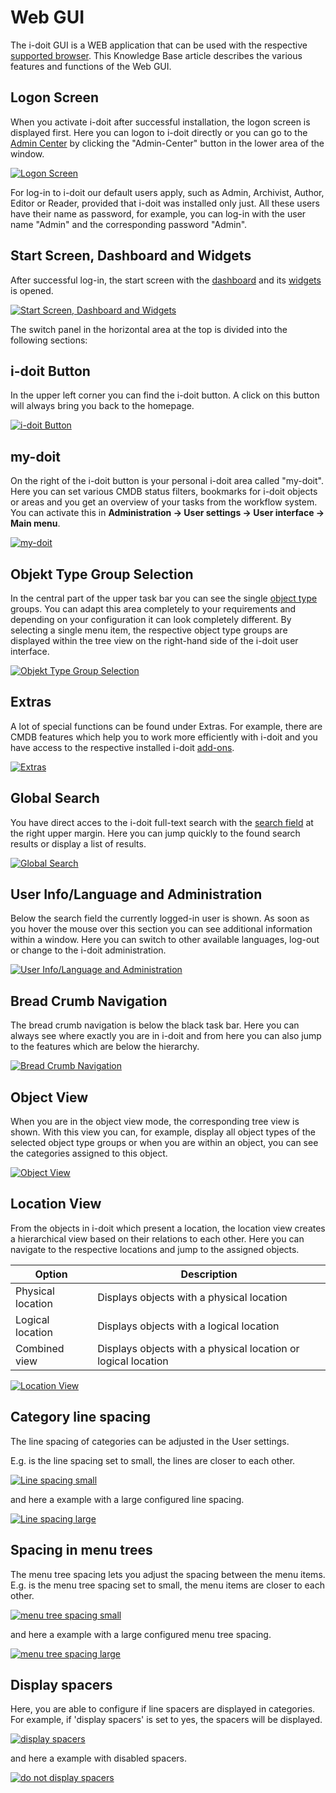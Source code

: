 # Web GUI

The i-doit GUI is a WEB application that can be used with the respective [supported browser](../installation/system-requirements.md). This Knowledge Base article describes the various features and functions of the Web GUI.

## Logon Screen

When you activate i-doit after successful installation, the logon screen is displayed first. Here you can logon to i-doit directly or you can go to the [Admin Center](../system-administration/admin-center.md) by clicking the "Admin-Center" button in the lower area of the window.

[![Logon Screen](../assets/images/en/basics/web-gui/1-gui.png)](../assets/images/en/basics/web-gui/1-gui.png)

For log-in to i-doit our default users apply, such as Admin, Archivist, Author, Editor or Reader, provided that i-doit was installed only just. All these users have their name as password, for example, you can log-in with the user name "Admin" and the corresponding password "Admin".

## Start Screen, Dashboard and Widgets

After successful log-in, the start screen with the [dashboard](./dashboard-and-widgets.md) and its [widgets](./dashboard-and-widgets.md) is opened.

[![Start Screen, Dashboard and Widgets](../assets/images/en/basics/web-gui/2-gui.png)](../assets/images/en/basics/web-gui/2-gui.png)

The switch panel in the horizontal area at the top is divided into the following sections:

## i-doit Button

In the upper left corner you can find the i-doit button. A click on this button will always bring you back to the homepage.

[![i-doit Button](../assets/images/en/basics/web-gui/3-gui.png)](../assets/images/en/basics/web-gui/3-gui.png)

## my-doit

On the right of the i-doit button is your personal i-doit area called "my-doit". Here you can set various CMDB status filters, bookmarks for i-doit objects or areas and you get an overview of your tasks from the workflow system. You can activate this in **Administration → User settings → User interface → Main menu**.

[![my-doit](../assets/images/en/basics/web-gui/4-gui.png)](../assets/images/en/basics/web-gui/4-gui.png)

## Objekt Type Group Selection

In the central part of the upper task bar you can see the single [object type](./object-types.md) groups. You can adapt this area completely to your requirements and depending on your configuration it can look completely different. By selecting a single menu item, the respective object type groups are displayed within the tree view on the right-hand side of the i-doit user interface.

[![Objekt Type Group Selection](../assets/images/en/basics/web-gui/5-gui.png)](../assets/images/en/basics/web-gui/5-gui.png)

## Extras

A lot of special functions can be found under Extras. For example, there are CMDB features which help you to work more efficiently with i-doit and you have access to the respective installed i-doit [add-ons](../i-doit-pro-add-ons/index.md).

[![Extras](../assets/images/en/basics/web-gui/6-gui.png)](../assets/images/en/basics/web-gui/6-gui.png)

## Global Search

You have direct acces to the i-doit full-text search with the [search field](../efficient-documentation/search.md) at the right upper margin. Here you can jump quickly to the found search results or display a list of results.

[![Global Search](../assets/images/en/basics/web-gui/7-gui.png)](../assets/images/en/basics/web-gui/7-gui.png)

## User Info/Language and Administration

Below the search field the currently logged-in user is shown. As soon as you hover the mouse over this section you can see additional information within a window. Here you can switch to other available languages, log-out or change to the i-doit administration.

[![User Info/Language and Administration](../assets/images/en/basics/web-gui/8-gui.png)](../assets/images/en/basics/web-gui/8-gui.png)

## Bread Crumb Navigation

The bread crumb navigation is below the black task bar. Here you can always see where exactly you are in i-doit and from here you can also jump to the features which are below the hierarchy.

[![Bread Crumb Navigation](../assets/images/en/basics/web-gui/9-gui.png)](../assets/images/en/basics/web-gui/9-gui.png)

## Object View

When you are in the object view mode, the corresponding tree view is shown. With this view you can, for example, display all object types of the selected object type groups or when you are within an object, you can see the categories assigned to this object.

[![Object View](../assets/images/en/basics/web-gui/10-gui.png)](../assets/images/en/basics/web-gui/10-gui.png)

## Location View

From the objects in i-doit which present a location, the location view creates a hierarchical view based on their relations to each other. Here you can navigate to the respective locations and jump to the assigned objects.

| Option            | Description                                                   |
| ----------------- | ------------------------------------------------------------- |
| Physical location | Displays objects with a physical location                     |
| Logical location  | Displays objects with a logical location                      |
| Combined view     | Displays objects with a physical location or logical location |

[![Location View](../assets/images/en/basics/web-gui/11-gui.png)](../assets/images/en/basics/web-gui/11-gui.png)

## Category line spacing

The line spacing of categories can be adjusted in the User settings.

E.g. is the line spacing set to small, the lines are closer to each other.

[![Line spacing small](../assets/images/en/basics/web-gui/12-gui.png)](../assets/images/en/basics/web-gui/12-gui.png)

and here a example with a large configured line spacing.

[![Line spacing large](../assets/images/en/basics/web-gui/13-gui.png)](../assets/images/en/basics/web-gui/13-gui.png)

## Spacing in menu trees

The menu tree spacing lets you adjust the spacing between the menu items.<br>
E.g. is the menu tree spacing set to small, the menu items are closer to each other.

[![menu tree spacing small](../assets/images/en/basics/web-gui/14-gui.png)](../assets/images/en/basics/web-gui/14-gui.png)

and here a example with a large configured menu tree spacing.

[![menu tree spacing large](../assets/images/en/basics/web-gui/15-gui.png)](../assets/images/en/basics/web-gui/15-gui.png)

## Display spacers

Here, you are able to configure if line spacers are displayed in categories. For example, if 'display spacers' is set to yes, the spacers will be displayed.

[![display spacers](../assets/images/en/basics/web-gui/16-gui.png)](../assets/images/en/basics/web-gui/16-gui.png)

and here a example with disabled spacers.

[![do not display spacers](../assets/images/en/basics/web-gui/17-gui.png)](../assets/images/en/basics/web-gui/17-gui.png)
